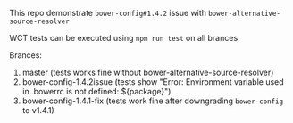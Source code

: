 This repo demonstrate `bower-config#1.4.2` issue with `bower-alternative-source-resolver`

WCT tests can be executed using `npm run test` on all brances

Brances:
1. master (tests works fine without bower-alternative-source-resolver)
2. bower-config-1.4.2issue (tests show "Error: Environment variable used in .bowerrc is not defined: ${package}")
3. bower-config-1.4.1-fix (tests work fine after downgrading `bower-config` to v1.4.1)